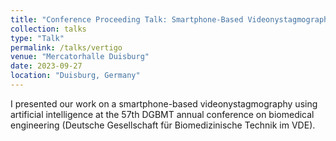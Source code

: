 ```yaml
---
title: "Conference Proceeding Talk: Smartphone-Based Videonystagmography Using Artificial Intelligence"
collection: talks
type: "Talk"
permalink: /talks/vertigo
venue: "Mercatorhalle Duisburg"
date: 2023-09-27
location: "Duisburg, Germany"
---
```


I presented our work on a smartphone-based videonystagmography using artificial intelligence at the 57th DGBMT annual conference on biomedical engineering (Deutsche Gesellschaft für Biomedizinische Technik im VDE).
